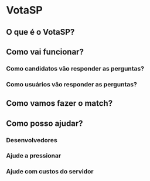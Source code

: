 # VotaSP

## O que é o VotaSP?

## Como vai funcionar?

### Como candidatos vão responder as perguntas?
### Como usuários vão responder as perguntas?

## Como vamos fazer o match?

## Como posso ajudar?

### Desenvolvedores
### Ajude a pressionar
### Ajude com custos do servidor
